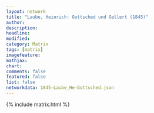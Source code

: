 ```yaml
---
layout: network
title: "Laube, Heinrich: Gottsched und Gellert (1845)"
author:
description:
headline:
modified:
category: Matrix
tags: [matrix]
imagefeature: 
mathjax: 
chart: 
comments: false
featured: false
list: false
networkdata: 1845-Laube_He-Gottsched.json
---
```

{% include matrix.html %}
